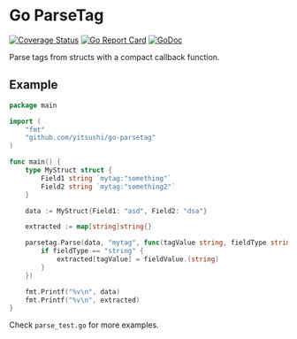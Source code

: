 # Go ParseTag

[![Coverage Status](https://coveralls.io/repos/github/yitsushi/go-parsetag/badge.svg?branch=main)](https://coveralls.io/github/yitsushi/go-parsetag?branch=main)
[![Go Report Card](https://goreportcard.com/badge/github.com/yitsushi/go-parsetag)](https://goreportcard.com/report/github.com/yitsushi/go-parsetag)
[![GoDoc](https://img.shields.io/badge/pkg.go.dev-doc-blue)](http://pkg.go.dev/github.com/yitsushi/go-parsetag)

Parse tags from structs with a compact callback function.

## Example

```go
package main

import (
	"fmt"
	"github.com/yitsushi/go-parsetag"
)

func main() {
	type MyStruct struct {
		Field1 string `mytag:"something"`
		Field2 string `mytag:"something2"`
	}

	data := MyStruct{Field1: "asd", Field2: "dsa"}

	extracted := map[string]string{}

	parsetag.Parse(data, "mytag", func(tagValue string, fieldType string, fieldValue interface{}) {
		if fieldType == "string" {
			extracted[tagValue] = fieldValue.(string)
		}
	})

	fmt.Printf("%v\n", data)
	fmt.Printf("%v\n", extracted)
}
```

Check `parse_test.go` for more examples.
